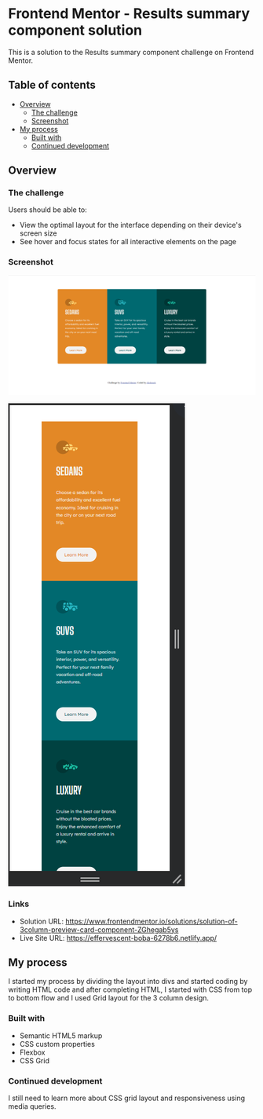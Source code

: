 # Frontend Mentor - Results summary component solution

This is a solution to the Results summary component challenge on Frontend Mentor.

## Table of contents

- [Overview](#overview)
  - [The challenge](#the-challenge)
  - [Screenshot](#screenshot)
- [My process](#my-process)
  - [Built with](#built-with)
  - [Continued development](#continued-development)

## Overview

### The challenge

Users should be able to:

- View the optimal layout for the interface depending on their device's screen size
- See hover and focus states for all interactive elements on the page

### Screenshot

![Alt text](image.png)

![Alt text](image-1.png)

### Links

- Solution URL: https://www.frontendmentor.io/solutions/solution-of-3column-preview-card-component-ZGhegab5ys
- Live Site URL: https://effervescent-boba-6278b6.netlify.app/

## My process

I started my process by dividing the layout into divs and started coding by writing HTML code and after completing HTML, I started with CSS from top to bottom flow and I used Grid layout for the 3 column design.

### Built with

- Semantic HTML5 markup
- CSS custom properties
- Flexbox
- CSS Grid

### Continued development

I still need to learn more about CSS grid layout and responsiveness using media queries.
